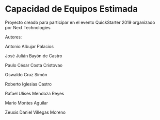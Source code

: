 # Capacidad de Equipos Estimada

Proyecto creado para participar en el evento QuickStarter 2019 organizado por Next Technologies

Autores:

Antonio Albujar Palacios

José Julián Bayón de Castro

Paulo César Costa Cristovao

Oswaldo Cruz Simón

Roberto Iglesias Castro

Rafael Ulises Mendoza Reyes

Mario Montes Aguilar

Zeuxis Daniel Villegas Moreno
